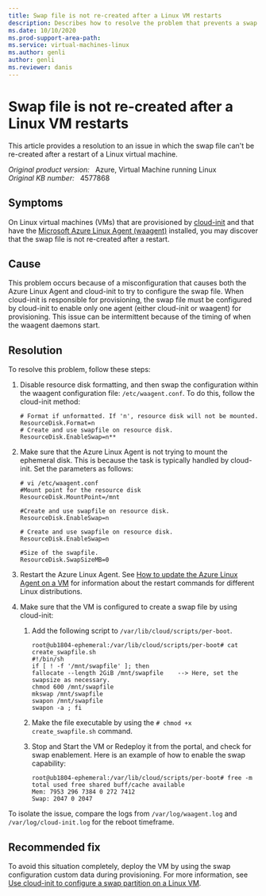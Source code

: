 ```yaml
---
title: Swap file is not re-created after a Linux VM restarts
description: Describes how to resolve the problem that prevents a swap file from being re-created after a restart of a Linux virtual machine.
ms.date: 10/10/2020
ms.prod-support-area-path: 
ms.service: virtual-machines-linux
ms.author: genli
author: genli
ms.reviewer: danis
---
```

# Swap file is not re-created after a Linux VM restarts

This article provides a resolution to an issue in which the swap file can't be re-created after a restart of a Linux virtual machine.

_Original product version:_ &nbsp; Azure, Virtual Machine running Linux  
_Original KB number:_ &nbsp; 4577868

## Symptoms

On Linux virtual machines (VMs) that are provisioned by [cloud-init](https://docs.microsoft.com/azure/virtual-machines/linux/using-cloud-init) and that have the [Microsoft Azure Linux Agent (waagent)](https://docs.microsoft.com/azure/virtual-machines/linux/using-cloud-init#what-is-the-difference-between-cloud-init-and-the-linux-agent-wala) installed, you may discover that the swap file is not re-created after a restart.

## Cause

This problem occurs because of a misconfiguration that causes both the Azure Linux Agent and cloud-init to try to configure the swap file.
When cloud-init is responsible for provisioning, the swap file must be configured by cloud-init to enable only one agent (either cloud-init or waagent) for provisioning. This issue can be intermittent because of the timing of when the waagent daemons start.

## Resolution

To resolve this problem, follow these steps:

1. Disable resource disk formatting, and then swap the configuration within the waagent configuration file: `/etc/waagent.conf`. To do this, follow the cloud-init method:

    ```
    # Format if unformatted. If 'n', resource disk will not be mounted. ResourceDisk.Format=n 
    # Create and use swapfile on resource disk. ResourceDisk.EnableSwap=n** 
    ```

2. Make sure that the Azure Linux Agent is not trying to mount the ephemeral disk. This is because the task is typically handled by cloud-init. Set the parameters as follows:

    ```
    # vi /etc/waagent.conf 
    #Mount point for the resource disk 
    ResourceDisk.MountPoint=/mnt 

    #Create and use swapfile on resource disk. 
    ResourceDisk.EnableSwap=n 

    # Create and use swapfile on resource disk. 
    ResourceDisk.EnableSwap=n 

    #Size of the swapfile. 
    ResourceDisk.SwapSizeMB=0
    ```

3. Restart the Azure Linux Agent. See [How to update the Azure Linux Agent on a VM](https://docs.microsoft.com/azure/virtual-machines/extensions/update-linux-agent) for information about the restart commands for different Linux distributions.
4. Make sure that the VM is configured to create a swap file by using cloud-init:
  
    1. Add the following script to `/var/lib/cloud/scripts/per-boot`.

        ```
        root@ub1804-ephemeral:/var/lib/cloud/scripts/per-boot# cat create_swapfile.sh
        #!/bin/sh
        if [ ! -f '/mnt/swapfile' ]; then
        fallocate --length 2GiB /mnt/swapfile    --> Here, set the swapsize as necessary.
        chmod 600 /mnt/swapfile
        mkswap /mnt/swapfile
        swapon /mnt/swapfile
        swapon -a ; fi
        ```

    2. Make the file executable by using the `# chmod +x create_swapfile.sh` command.
    3. Stop and Start the VM or Redeploy it from the portal, and check for swap enablement.
        Here is an example of how to enable the swap capability: 

        ```    
        root@ub1804-ephemeral:/var/lib/cloud/scripts/per-boot# free -m 
        total used free shared buff/cache available 
        Mem: 7953 296 7384 0 272 7412 
        Swap: 2047 0 2047
        ```

To isolate the issue, compare the logs from `/var/log/waagent.log` and `/var/log/cloud-init.log` for the reboot timeframe.

## Recommended fix

To avoid this situation completely, deploy the VM by using the swap configuration custom data during provisioning. For more information, see [Use cloud-init to configure a swap partition on a Linux VM](https://docs.microsoft.com/azure/virtual-machines/linux/cloudinit-configure-swapfile).
